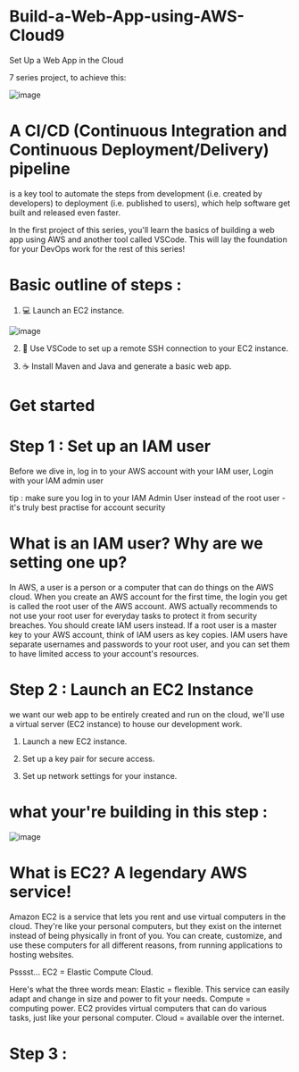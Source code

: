 # Build-a-Web-App-using-AWS-Cloud9

Set Up a Web App in the Cloud


7 series project, to achieve this: 


![image](https://github.com/user-attachments/assets/ecbaea21-1f35-4739-9cdb-380b91a41667)



# A CI/CD (Continuous Integration and Continuous Deployment/Delivery) pipeline 
is a key tool to automate the steps from development (i.e. created by developers) to deployment (i.e. published to users), which help software get built and released even faster.

In the first project of this series, you'll learn the basics of building a web app using AWS and another tool called VSCode. This will lay the foundation for your DevOps work for the rest of this series!

# Basic outline of steps : 
1) 💻 Launch an EC2 instance.
   
![image](https://github.com/user-attachments/assets/ec918036-f94f-495d-b53b-f8138917b25e)



2) 🔌 Use VSCode to set up a remote SSH connection to your EC2 instance.
   



3) ☕️ Install Maven and Java and generate a basic web app.




# Get started

# Step 1 : Set up an IAM user
Before we dive in, log in to your AWS account with your IAM user, Login with your IAM admin user

tip :  make sure you log in to your IAM Admin User instead of the root user - it's truly best practise for account security


#  What is an IAM user? Why are we setting one up? 
In AWS, a user is a person or a computer that can do things on the AWS cloud.
When you create an AWS account for the first time, the login you get is called the root user of the AWS account. AWS actually recommends to not use your root user for everyday tasks to protect it from security breaches.
You should create IAM users instead. If a root user is a master key to your AWS account, think of IAM users as key copies. IAM users have separate usernames and passwords to your root user, and you can set them to have limited access to your account's resources.

# Step 2 : Launch an EC2 Instance
we want our web app to be entirely created and run on the cloud, we'll use a virtual server (EC2 instance) to house our development work.
1) Launch a new EC2 instance.



2) Set up a key pair for secure access.



3) Set up network settings for your instance.

 #  what your're building in this step :
 
   ![image](https://github.com/user-attachments/assets/4dfc9c12-3252-454d-a4f3-3a87e8741cca)

# What is EC2? A legendary AWS service!
Amazon EC2 is a service that lets you rent and use virtual computers in the cloud. They're like your personal computers, but they exist on the internet instead of being physically in front of you. You can create, customize, and use these computers for all different reasons, from running applications to hosting websites.

Psssst... EC2 = Elastic Compute Cloud.

Here's what the three words mean: Elastic = flexible. This service can easily adapt and change in size and power to fit your needs. Compute = computing power. EC2 provides virtual computers that can do various tasks, just like your personal computer. Cloud = available over the internet.

# Step 3 : 
